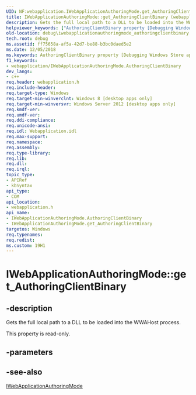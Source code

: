 ```yaml
---
UID: NF:webapplication.IWebApplicationAuthoringMode.get_AuthoringClientBinary
title: IWebApplicationAuthoringMode::get_AuthoringClientBinary (webapplication.h)
description: Gets the full local path to a DLL to be loaded into the WWAHost process.
helpviewer_keywords: ["AuthoringClientBinary property [Debugging Windows Store apps]","AuthoringClientBinary property [Debugging Windows Store apps]","IWebApplicationAuthoringMode interface","IWebApplicationAuthoringMode interface [Debugging Windows Store apps]","AuthoringClientBinary property","IWebApplicationAuthoringMode.AuthoringClientBinary","IWebApplicationAuthoringMode.get_AuthoringClientBinary","IWebApplicationAuthoringMode::AuthoringClientBinary","IWebApplicationAuthoringMode::get_AuthoringClientBinary","debug.iwebapplicationauthoringmode_authoringclientbinary","get_AuthoringClientBinary","webapplication/IWebApplicationAuthoringMode::AuthoringClientBinary","webapplication/IWebApplicationAuthoringMode::get_AuthoringClientBinary"]
old-location: debug\iwebapplicationauthoringmode_authoringclientbinary.htm
tech.root: debug
ms.assetid: ff75658a-af5a-42d7-be88-b3bc0daed5e2
ms.date: 12/05/2018
ms.keywords: AuthoringClientBinary property [Debugging Windows Store apps], AuthoringClientBinary property [Debugging Windows Store apps],IWebApplicationAuthoringMode interface, IWebApplicationAuthoringMode interface [Debugging Windows Store apps],AuthoringClientBinary property, IWebApplicationAuthoringMode.AuthoringClientBinary, IWebApplicationAuthoringMode.get_AuthoringClientBinary, IWebApplicationAuthoringMode::AuthoringClientBinary, IWebApplicationAuthoringMode::get_AuthoringClientBinary, debug.iwebapplicationauthoringmode_authoringclientbinary, get_AuthoringClientBinary, webapplication/IWebApplicationAuthoringMode::AuthoringClientBinary, webapplication/IWebApplicationAuthoringMode::get_AuthoringClientBinary
f1_keywords:
- webapplication/IWebApplicationAuthoringMode.AuthoringClientBinary
dev_langs:
- c++
req.header: webapplication.h
req.include-header: 
req.target-type: Windows
req.target-min-winverclnt: Windows 8 [desktop apps only]
req.target-min-winversvr: Windows Server 2012 [desktop apps only]
req.kmdf-ver: 
req.umdf-ver: 
req.ddi-compliance: 
req.unicode-ansi: 
req.idl: Webapplication.idl
req.max-support: 
req.namespace: 
req.assembly: 
req.type-library: 
req.lib: 
req.dll: 
req.irql: 
topic_type:
- APIRef
- kbSyntax
api_type:
- COM
api_location:
- webapplication.h
api_name:
- IWebApplicationAuthoringMode.AuthoringClientBinary
- IWebApplicationAuthoringMode.get_AuthoringClientBinary
targetos: Windows
req.typenames: 
req.redist: 
ms.custom: 19H1
---
```


# IWebApplicationAuthoringMode::get_AuthoringClientBinary


## -description


Gets the full local path to a DLL to be loaded into the WWAHost process.

This property is read-only.


## -parameters


## -see-also




<a href="https://docs.microsoft.com/previous-versions/windows/desktop/api/webapplication/nn-webapplication-iwebapplicationauthoringmode">IWebApplicationAuthoringMode</a>
 

 

